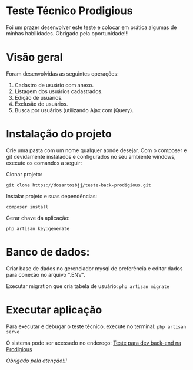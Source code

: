 # Teste Técnico Prodigious
Foi um prazer desenvolver este teste e colocar em prática algumas de minhas habilidades. Obrigado pela oportunidade!!!

# Visão geral
Foram desenvolvidas as seguintes operações:
1. Cadastro de usuário com anexo.
2. Listagem dos usuários cadastrados.
3. Edição de usuários. 
4. Exclusão de usuários.
5. Busca por usuários (utilizando Ajax com jQuery).

# Instalação do projeto
Crie uma pasta com um nome qualquer aonde desejar. Com o composer e git devidamente instalados e configurados no seu ambiente windows, execute os comandos a seguir:

 Clonar projeto:
 
`git clone https://dosantosbjj/teste-back-prodigious.git`


 Instalar projeto e suas dependências: 
 
`composer install`

 Gerar chave da aplicação: 
 
`php artisan key:generate`

# Banco de dados: 
Criar base de dados no gerenciador mysql de preferência e editar dados para conexão no arquivo ".ENV".

Executar migration que cria tabela de usuário:
`php artisan migrate`

# Executar aplicação
Para executar e debugar o teste técnico, execute no terminal:
`php artisan serve`

O sistema pode ser acessado no endereço:
[Teste para dev back-end na Prodigious](http://localhost:8000)

*Obrigado pela atenção!!!*
